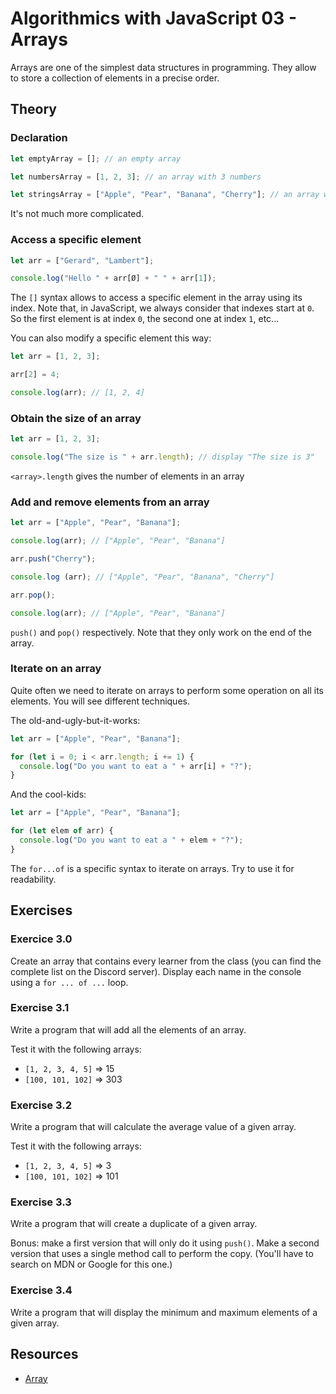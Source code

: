 
# Algorithmics with JavaScript 03 - Arrays

Arrays are one of the simplest data structures in programming. They allow to store a collection of elements in a precise order.

## Theory

### Declaration

```javascript
let emptyArray = []; // an empty array

let numbersArray = [1, 2, 3]; // an array with 3 numbers

let stringsArray = ["Apple", "Pear", "Banana", "Cherry"]; // an array with 4 strings
```

It's not much more complicated.

### Access a specific element

```javascript
let arr = ["Gerard", "Lambert"];

console.log("Hello " + arr[Ø] + " " + arr[1]);
```

The `[]` syntax allows to access a specific element in the array using its index. Note that, in JavaScript, we always consider that indexes start at `0`. So the first element is at index `0`, the second one at index `1`, etc...

You can also modify a specific element this way:

```javascript
let arr = [1, 2, 3];

arr[2] = 4;

console.log(arr); // [1, 2, 4]
```

### Obtain the size of an array

```javascript
let arr = [1, 2, 3];

console.log("The size is " + arr.length); // display "The size is 3"
```

`<array>.length` gives the number of elements in an array

### Add and remove elements from an array

```javascript
let arr = ["Apple", "Pear", "Banana"];

console.log(arr); // ["Apple", "Pear", "Banana"]

arr.push("Cherry");

console.log (arr); // ["Apple", "Pear", "Banana", "Cherry"]

arr.pop();

console.log(arr); // ["Apple", "Pear", "Banana"]
```

`push()` and `pop()` respectively. Note that they only work on the end of the array.

### Iterate on an array

Quite often we need to iterate on arrays to perform some operation on all its elements. You will see different techniques.

The old-and-ugly-but-it-works:

```javascript
let arr = ["Apple", "Pear", "Banana"];

for (let i = 0; i < arr.length; i += 1) {
  console.log("Do you want to eat a " + arr[i] + "?");
}
```

And the cool-kids:

```javascript
let arr = ["Apple", "Pear", "Banana"];

for (let elem of arr) {
  console.log("Do you want to eat a " + elem + "?");
}
```

The `for...of` is a specific syntax to iterate on arrays. Try to use it for readability.

## Exercises

### Exercice 3.0

Create an array that contains every learner from the class (you can find the complete list on the Discord server). Display each name in the console using a `for ... of ...` loop.

### Exercise 3.1

Write a program that will add all the elements of an array.

Test it with the following arrays:

* `[1, 2, 3, 4, 5]` => 15
* `[100, 101, 102]` => 303

### Exercise 3.2

Write a program that will calculate the average value of a given array.

Test it with the following arrays:

* `[1, 2, 3, 4, 5]` => 3
* `[100, 101, 102]` => 101

### Exercise 3.3

Write a program that will create a duplicate of a given array.

Bonus: make a first version that will only do it using `push()`. Make a second version that uses a single method call to perform the copy. (You'll have to search on MDN or Google for this one.) 

### Exercise 3.4

Write a program that will display the minimum and maximum elements of a given array.

## Resources

* [Array](https://developer.mozilla.org/en-US/docs/Web/JavaScript/Reference/Global_Objects/Array)
